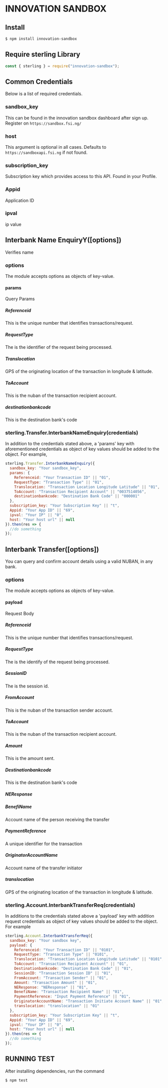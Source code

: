 # INNOVATION SANDBOX

## Install

```bash
$ npm install innovation-sandbox
```

## Require sterling Library

```javascript
const { sterling } = require("innovation-sandbox");
```

## Common Credentials

Below is a list of required credentials.

### sandbox_key

This can be found in the innovation sandbox dashboard after sign up. Register on `https://sandbox.fsi.ng/`

### host

This argument is optional in all cases. Defaults to `https://sandboxapi.fsi.ng` if not found.

### subscription_key

Subscription key which provides access to this API. Found in your Profile.

### Appid

Application ID

### ipval

ip value

## Interbank Name EnquiryY([options])

Verifies name

### options

The module accepts options as objects of key-value.

#### params

Query Params

##### Referenceid

This is the unique number that identifies transactions/request.

##### RequestType

The is the identifier of the request being processed.

##### Translocation

GPS of the originating location of the transaction in longitude & latitude.

##### ToAccount

This is the nuban of the transaction recipient account.

##### destinationbankcode

This is the destination bank's code

### sterling.Transfer.InterbankNameEnquiry(credentials)

In addition to the credentials stated above, a 'params' key with aforementioned credentials as object of key values should be added to the object. For example,

```javascript
sterling.Transfer.InterbankNameEnquiry({
  sandbox_key: "Your sandbox_key",
  params: {
    Referenceid: "Your Transaction ID" || "01",
    RequestType: "Transaction Type" || "01",
    Translocation: "Transaction Location Longitude Latitude" || "01",
    ToAccount: "Transaction Recipient Account" || "0037514056",
    destinationbankcode: "Destination Bank Code" || "000001"
  },
  subscription_key: "Your Subscription Key" || "t",
  Appid: "Your App ID" || "69",
  ipval: "Your IP" || "0",
  host: "Your host url" || null
}).then(res => {
  //do something
});
```

## Interbank Transfer([options])

You can query and confirm account details using a valid NUBAN, in any bank.

### options

The module accepts options as objects of key-value.

#### payload

Request Body

##### Referenceid

This is the unique number that identifies transactions/request.

##### RequestType

The is the identify of the request being processed.

##### SessionID

The is the session id.

##### FromAccount

This is the nuban of the transaction sender account.

##### ToAccount

This is the nuban of the transaction recipient account.

##### Amount

This is the amount sent.

##### Destinationbankcode

This is the destination bank's code

##### NEResponse

##### BenefiName

Account name of the person receiving the transfer

##### PaymentReference

A unique identifier for the transaction

##### OriginatorAccountName

Account name of the transfer initiator

##### translocation

GPS of the originating location of the transaction in longitude & latitude.

### sterling.Account.InterbankTransferReq(credentials)

In additions to the credentials stated above a 'payload' key with addition request credentials as object of key values should be added to the object. For example

```javascript
sterling.Account.InterbankTransferReq({
  sandbox_key: "Your sandbox key",
  payload: {
    Referenceid: "Your Transaction ID" || "0101",
    RequestType: "Transaction Type" || "0101",
    Translocation: "Transaction Location Longitude Latitude" || "0101",
    ToAccount: "Transaction Recipient Account" || "01",
    Destinationbankcode: "Destination Bank Code" || "01",
    SessionID: "Transaction Session ID" || "01",
    FromAccount: "Transaction Sender" || "01",
    Amount: "Transaction Amount" || "01",
    NEResponse: "NEResponse" || "01",
    BenefiName: "Transaction Recipient Name" || "01",
    PaymentReference: "Input Payment Reference" || "01",
    OriginatorAccountName: "Transaction Initiate Account Name" || "01",
    translocation: "translocation" || "01"
  },
  subscription_key: "Your Subscription Key" || "t",
  Appid: "Your App ID" || "69",
  ipval: "Your IP" || "0",
  host: "Your host url" || null
}).then(res => {
  //do something
});
```

## RUNNING TEST

After installing dependencies, run the command

```bash
$ npm test
```
